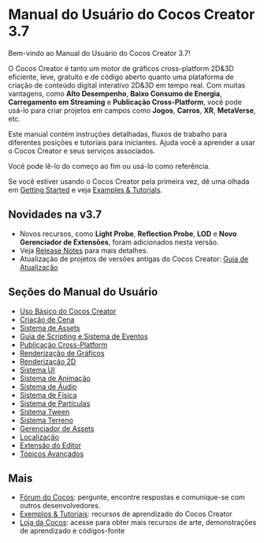 # Manual do Usuário do Cocos Creator 3.7

Bem-vindo ao Manual do Usuário do Cocos Creator 3.7!

O Cocos Creator é tanto um motor de gráficos cross-platform 2D&3D eficiente, leve, gratuito e de código aberto quanto uma plataforma de criação de conteúdo digital interativo 2D&3D em tempo real. Com muitas vantagens, como **Alto Desempenho**, **Baixo Consumo de Energia**, **Carregamento em Streaming** e **Publicação Cross-Platform**, você pode usá-lo para criar projetos em campos como **Jogos**, **Carros**, **XR**, **MetaVerse**, etc.

Este manual contém instruções detalhadas, fluxos de trabalho para diferentes posições e tutoriais para iniciantes.
Ajuda você a aprender a usar o Cocos Creator e seus serviços associados.

Você pode lê-lo do começo ao fim ou usá-lo como referência.

Se você estiver usando o Cocos Creator pela primeira vez, dê uma olhada em [Getting Started](getting-started/index.md) e veja [Examples & Tutorials](./cases-and-tutorials/index.md).

## Novidades na v3.7

- Novos recursos, como **Light Probe**, **Reflection Probe**, **LOD** e **Novo Gerenciador de Extensões**, foram adicionados nesta versão.
- Veja [Release Notes](https://www.cocos.com/creator-download) para mais detalhes.
- Atualização de projetos de versões antigas do Cocos Creator: [Guia de Atualização](./release-notes/index.md)

## Seções do Manual do Usuário

- [Uso Básico do Cocos Creator](getting-started/index.md)
- [Criação de Cena](concepts/scene/index.md)
- [Sistema de Assets](asset/index.md)
- [Guia de Scripting e Sistema de Eventos](scripting/index.md)
- [Publicação Cross-Platform](editor/publish/index.md)
- [Renderização de Gráficos](module-map/graphics.md)
- [Renderização 2D](2d-object/2d-render/index.md)
- [Sistema UI](2d-object/ui-system/index.md)
- [Sistema de Animação](animation/index.md)
- [Sistema de Áudio](audio-system/overview.md)
- [Sistema de Física](physics/index.md)
- [Sistema de Partículas](particle-system/index.md)
- [Sistema Tween](tween/index.md)
- [Sistema Terreno](editor/terrain/index.md)
- [Gerenciador de Assets](asset/asset-manager.md)
- [Localização](editor/l10n/overview.md)
- [Extensão do Editor](editor/extension/readme.md)
- [Tópicos Avançados](advanced-topics/index.md)

## Mais

- [Fórum do Cocos](https://discuss.cocos2d-x.org/): pergunte, encontre respostas e comunique-se com outros desenvolvedores.
- [Exemplos & Tutoriais](./cases-and-tutorials/index.md): recursos de aprendizado do Cocos Creator
- [Loja da Cocos](https://store.cocos.com): acesse para obter mais recursos de arte, demonstrações de aprendizado e códigos-fonte


